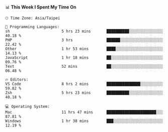 <!--
<table>
  <tr>
    <td>
      <img src="./devcard.svg" alt="A dev card" width="400" hight="100%">
    </td>
    <td>
      <p>### Hi there 👋</p>
      <p>**treevel/treevel** is a ✨ _special_ ✨ repository because its `README.md` (this file) appears on your GitHub profile.</p>
      <p>Here are some ideas to get you started:</p>
      <p>- 🔭 I’m currently working on ...</p>
      <p>- 🌱 I’m currently learning ...</p>
      <p>- 👯 I’m looking to collaborate on ...</p>
      <p>- 🤔 I’m looking for help with ...</p>
      <p>- 💬 Ask me about ...</p>
      <p>- 📫 How to reach me: ...</p>
      <p>- 😄 Pronouns: ...</p>
      <p>- ⚡ Fun fact: ...</p>
    </td>
  </tr>
</table>
-->

<!--START_SECTION:waka-->
📊 **This Week I Spent My Time On** 

```text
🕑︎ Time Zone: Asia/Taipei

💬 Programming Languages: 
sh                       5 hrs 23 mins       ██████████░░░░░░░░░░░░░░░   40.18 % 
PHP                      3 hrs               ██████░░░░░░░░░░░░░░░░░░░   22.42 % 
Other                    1 hr 53 mins        ████░░░░░░░░░░░░░░░░░░░░░   14.13 % 
JavaScript               1 hr 18 mins        ██░░░░░░░░░░░░░░░░░░░░░░░   09.76 % 
Text                     52 mins             ██░░░░░░░░░░░░░░░░░░░░░░░   06.48 % 

🔥 Editors: 
VS Code                  8 hrs 2 mins        ███████████████░░░░░░░░░░   59.82 % 
Zsh                      5 hrs 23 mins       ██████████░░░░░░░░░░░░░░░   40.18 % 

💻 Operating System: 
Mac                      11 hrs 47 mins      ██████████████████████░░░   87.81 % 
Windows                  1 hr 38 mins        ███░░░░░░░░░░░░░░░░░░░░░░   12.19 % 
```


<!--END_SECTION:waka-->